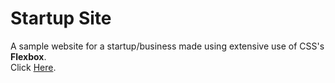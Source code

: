 # Startup Site
A sample website for a startup/business made using extensive use of CSS's <strong>Flexbox</strong>.<br>
Click <a href="https://notdpr.github.io/startup_site">Here</a>.
